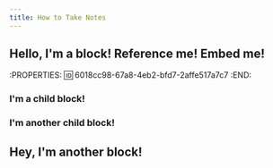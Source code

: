 ```yaml
---
title: How to Take Notes
---
```


## Hello, I'm a block! Reference me! Embed me!
:PROPERTIES:
:id: 6018cc98-67a8-4eb2-bfd7-2affe517a7c7
:END:
### I'm a child block!
### I'm another child block!
## Hey, I'm another block!